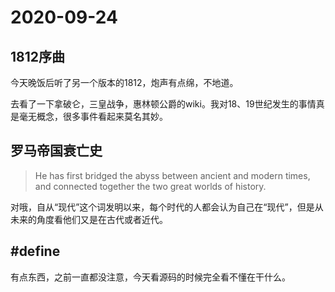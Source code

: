 # 2020-09-24

## 1812序曲

今天晚饭后听了另一个版本的1812，炮声有点绵，不地道。

去看了一下拿破仑，三皇战争，惠林顿公爵的wiki。我对18、19世纪发生的事情真是毫无概念，很多事件看起来莫名其妙。

## 罗马帝国衰亡史

> He has first bridged the abyss between ancient and modern times, and connected together the two great worlds of history. 

对哦，自从“现代”这个词发明以来，每个时代的人都会认为自己在“现代”，但是从未来的角度看他们又是在古代或者近代。

## #define

有点东西，之前一直都没注意，今天看源码的时候完全看不懂在干什么。



